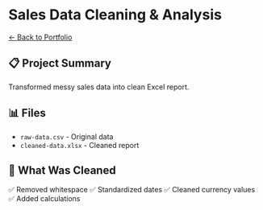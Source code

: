 # Sales Data Cleaning & Analysis

   [← Back to Portfolio](../README.md)

   ## 📋 Project Summary

   Transformed messy sales data into clean Excel report.

   ## 📊 Files

   - `raw-data.csv` - Original data
   - `cleaned-data.xlsx` - Cleaned report

   ## 🧹 What Was Cleaned

   ✅ Removed whitespace
   ✅ Standardized dates
   ✅ Cleaned currency values
   ✅ Added calculations
